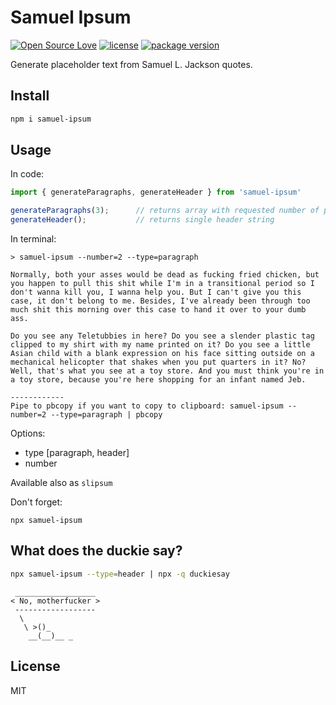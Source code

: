 # Samuel Ipsum
[![Open Source Love](https://badges.frapsoft.com/os/v1/open-source.svg?v=103)](https://github.com/ellerbrock/open-source-badges/)
[![license](https://img.shields.io/github/license/marinko-peso/shamus.svg)](https://github.com/marinko-peso/shamus/blob/master/LICENSE)
[![package version](https://img.shields.io/npm/v/samuel-ipsum.svg)](https://npm.im/samuel-ipsum)

Generate placeholder text from Samuel L. Jackson quotes.

## Install

```sh
npm i samuel-ipsum
```

## Usage

In code:
```js
import { generateParagraphs, generateHeader } from 'samuel-ipsum'

generateParagraphs(3);      // returns array with requested number of paragraphs
generateHeader();           // returns single header string
```

In terminal:
```
> samuel-ipsum --number=2 --type=paragraph

Normally, both your asses would be dead as fucking fried chicken, but you happen to pull this shit while I'm in a transitional period so I don't wanna kill you, I wanna help you. But I can't give you this case, it don't belong to me. Besides, I've already been through too much shit this morning over this case to hand it over to your dumb ass.

Do you see any Teletubbies in here? Do you see a slender plastic tag clipped to my shirt with my name printed on it? Do you see a little Asian child with a blank expression on his face sitting outside on a mechanical helicopter that shakes when you put quarters in it? No? Well, that's what you see at a toy store. And you must think you're in a toy store, because you're here shopping for an infant named Jeb.

------------
Pipe to pbcopy if you want to copy to clipboard: samuel-ipsum --number=2 --type=paragraph | pbcopy
```

Options:
- type [paragraph, header]
- number

Available also as ```slipsum```

Don't forget:
```
npx samuel-ipsum
```

## What does the duckie say?

```sh
npx samuel-ipsum --type=header | npx -q duckiesay
```
```
 __________________
< No, motherfucker >
 ------------------
  \
   \ >()_
    __(__)__ _
```

## License

MIT
